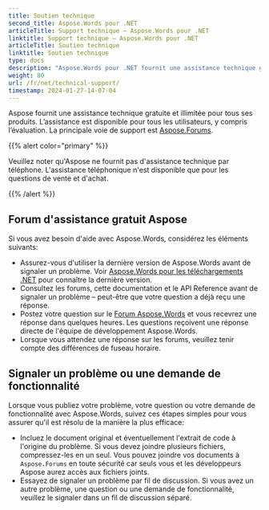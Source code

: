 ```yaml
---
title: Soutien technique
second_title: Aspose.Words pour .NET
articleTitle: Support technique – Aspose.Words pour .NET
linktitle: Support technique – Aspose.Words pour .NET
articleTitle: Soutien technique
linktitle: Soutien technique
type: docs
description: "Aspose.Words pour .NET fournit une assistance technique gratuite disponible à tous les utilisateurs. Veuillez signaler votre question, problème ou demande de fonctionnalité en utilisant le forum d'assistance gratuit Aspose."
weight: 80
url: /fr/net/technical-support/
timestamp: 2024-01-27-14-07-04
---
```


Aspose fournit une assistance technique gratuite et illimitée pour tous ses produits. L’assistance est disponible pour tous les utilisateurs, y compris l’évaluation. La principale voie de support est [Aspose.Forums](https://forum.aspose.com/c/words/8).

{{% alert color="primary" %}}

Veuillez noter qu'Aspose ne fournit pas d'assistance technique par téléphone. L'assistance téléphonique n'est disponible que pour les questions de vente et d'achat.

{{% /alert %}}

## Forum d'assistance gratuit Aspose

Si vous avez besoin d'aide avec Aspose.Words, considérez les éléments suivants:

* Assurez-vous d'utiliser la dernière version de Aspose.Words avant de signaler un problème. Voir [Aspose.Words pour les téléchargements .NET](https://www.nuget.org/packages/Aspose.Words/) pour connaître la dernière version.
* Consultez les forums, cette documentation et le API Reference avant de signaler un problème – peut-être que votre question a déjà reçu une réponse.
* Postez votre question sur le [Forum Aspose.Words](https://forum.aspose.com/c/words/8) et vous recevrez une réponse dans quelques heures. Les questions reçoivent une réponse directe de l'équipe de développement Aspose.Words.
* Lorsque vous attendez une réponse sur les forums, veuillez tenir compte des différences de fuseau horaire.

## Signaler un problème ou une demande de fonctionnalité

Lorsque vous publiez votre problème, votre question ou votre demande de fonctionnalité avec Aspose.Words, suivez ces étapes simples pour vous assurer qu'il est résolu de la manière la plus efficace:

* Incluez le document original et éventuellement l'extrait de code à l'origine du problème. Si vous devez joindre plusieurs fichiers, compressez-les en un seul. Vous pouvez joindre vos documents à `Aspose.Forums` en toute sécurité car seuls vous et les développeurs Aspose aurez accès aux fichiers joints.
* Essayez de signaler un problème par fil de discussion. Si vous avez un autre problème, une question ou une demande de fonctionnalité, veuillez le signaler dans un fil de discussion séparé.
